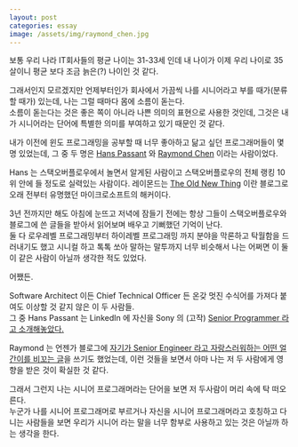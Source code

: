 ```yaml
---
layout: post
categories: essay
image: /assets/img/raymond_chen.jpg
---
```

보통 우리 나라 IT회사들의 평균 나이는 31-33세 인데 내 나이가 이제 우리 나이로 35살이니 평균 보다 조금 늙은(?) 나이인 것 같다.

그래서인지 모르겠지만 언제부터인가 회사에서 가끔씩 나를 시니어라고 부를 때가(분류할 때가) 있는데, 나는 그럴 때마다 몸에 소름이 돋는다.  
소름이 돋는다는 것은 좋은 쪽이 아니라 나쁜 의미의 표현으로 사용한 것인데, 그것은 내가 시니어라는 단어에 특별한 의미를 부여하고 있기 때문인 것 같다.

내가 이전에 윈도 프로그래밍을 공부할 때 너무 좋아하고 닮고 싶던 프로그래머들이 몇 명 있었는데, 그 중 두 명은 [Hans Passant](https://stackoverflow.com/users/17034/hans-passant) 와 [Raymond Chen](http://stackoverflow.com/users/902497/raymond-chen) 이라는 사람이었다.

Hans 는 스택오버플로우에서 놀면서 알게된 사람이고 스택오버플로우의 전체 랭킹 10위 안에 들 정도로 실력있는 사람이다. 레이몬드는 [The Old New Thing](https://devblogs.microsoft.com/oldnewthing/) 이란 블로그로 오래 전부터 유명했던 마이크로소프트의 해커이다.

3년 전까지만 해도 아침에 눈뜨고 저녁에 잠들기 전에는 항상 그들이 스택오버플로우와 블로그에 쓴 글들을 받아서 읽어보며 배우고 기뻐했던 기억이 난다.  
둘 다 로우레벨 프로그래밍부터 하이레벨 프로그래밍 까지 분야을 막론하고 탁월함을 드러내기도 했고 시니컬 하고 톡톡 쏘아 말하는 말투까지 너무 비슷해서 나는 어쩌면 이 둘이 같은 사람이 아닐까 생각한 적도 있었다.

어쨌든.

Software Architect 이든 Chief Technical Officer 든 온갖 멋진 수식어를 가져다 붙여도 이상할 것 같지 않은 이 두 사람들.  
그 중 Hans Passant 는 LinkedIn 에 자신을 Sony 의 (고작) [Senior Programmer 라고 소개해놓았다.](https://www.linkedin.com/in/hans-passant-5274a48/)

Raymond 는 언젠가 블로그에 [자기가 Senior Engineer 라고 자랑스러워하는 어떤 얼간이를 비꼬는 글](https://devblogs.microsoft.com/oldnewthing/20100127-00/?p=15163)을 쓰기도 했었는데, 이런 것들을 보면서 아마 나는 저 두 사람에게 영향을 받은 것이 확실한 것 같다.

그래서 그런지 나는 시니어 프로그래머라는 단어을 보면 저 두사람이 머리 속에 탁 떠오른다.  
누군가 나를 시니어 프로그래머로 부르거나 자신을 시니어 프로그래머라고 호칭하고 다니는 사람들을 보면 우리가 시니어 라는 말을 너무 함부로 사용하고 있는 것은 아닐까 하는 생각을 한다.